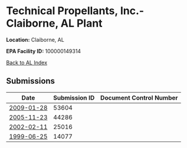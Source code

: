 # Technical Propellants, Inc.-Claiborne, AL Plant

**Location:** Claiborne, AL

**EPA Facility ID:** 100000149314

[Back to AL Index](../../index.md)

## Submissions

| Date | Submission ID | Document Control Number |
|------|--------------|-------------------------|
| [2009-01-28](submissions/53604.md) | 53604 |  |
| [2005-11-23](submissions/44286.md) | 44286 |  |
| [2002-02-11](submissions/25016.md) | 25016 |  |
| [1999-06-25](submissions/14077.md) | 14077 |  |

